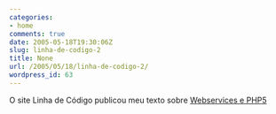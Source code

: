 ```yaml
---
categories:
- home
comments: true
date: 2005-05-18T19:30:06Z
slug: linha-de-codigo-2
title: None
url: /2005/05/18/linha-de-codigo-2/
wordpress_id: 63
---
```


O site Linha de Código publicou meu texto sobre [Webservices e PHP5](http://www.linhadecodigo.com.br/artigos.asp?id_ac=698&pag=1)
